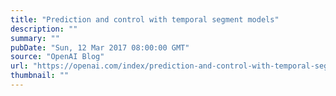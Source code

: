 ```yaml
---
title: "Prediction and control with temporal segment models"
description: ""
summary: ""
pubDate: "Sun, 12 Mar 2017 08:00:00 GMT"
source: "OpenAI Blog"
url: "https://openai.com/index/prediction-and-control-with-temporal-segment-models"
thumbnail: ""
---
```


